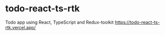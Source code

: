 # todo-react-ts-rtk

Todo app using React, TypeScript and Redux-toolkit
https://todo-react-ts-rtk.vercel.app/
